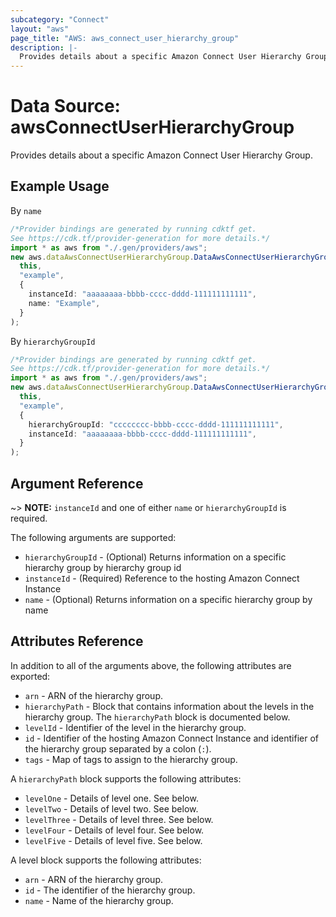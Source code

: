 ```yaml
---
subcategory: "Connect"
layout: "aws"
page_title: "AWS: aws_connect_user_hierarchy_group"
description: |-
  Provides details about a specific Amazon Connect User Hierarchy Group.
---
```


# Data Source: awsConnectUserHierarchyGroup

Provides details about a specific Amazon Connect User Hierarchy Group.

## Example Usage

By `name`

```typescript
/*Provider bindings are generated by running cdktf get.
See https://cdk.tf/provider-generation for more details.*/
import * as aws from "./.gen/providers/aws";
new aws.dataAwsConnectUserHierarchyGroup.DataAwsConnectUserHierarchyGroup(
  this,
  "example",
  {
    instanceId: "aaaaaaaa-bbbb-cccc-dddd-111111111111",
    name: "Example",
  }
);

```

By `hierarchyGroupId`

```typescript
/*Provider bindings are generated by running cdktf get.
See https://cdk.tf/provider-generation for more details.*/
import * as aws from "./.gen/providers/aws";
new aws.dataAwsConnectUserHierarchyGroup.DataAwsConnectUserHierarchyGroup(
  this,
  "example",
  {
    hierarchyGroupId: "cccccccc-bbbb-cccc-dddd-111111111111",
    instanceId: "aaaaaaaa-bbbb-cccc-dddd-111111111111",
  }
);

```

## Argument Reference

\~> **NOTE:** `instanceId` and one of either `name` or `hierarchyGroupId` is required.

The following arguments are supported:

* `hierarchyGroupId` - (Optional) Returns information on a specific hierarchy group by hierarchy group id
* `instanceId` - (Required) Reference to the hosting Amazon Connect Instance
* `name` - (Optional) Returns information on a specific hierarchy group by name

## Attributes Reference

In addition to all of the arguments above, the following attributes are exported:

* `arn` - ARN of the hierarchy group.
* `hierarchyPath` - Block that contains information about the levels in the hierarchy group. The `hierarchyPath` block is documented below.
* `levelId` - Identifier of the level in the hierarchy group.
* `id` - Identifier of the hosting Amazon Connect Instance and identifier of the hierarchy group separated by a colon (`:`).
* `tags` - Map of tags to assign to the hierarchy group.

A `hierarchyPath` block supports the following attributes:

* `levelOne` - Details of level one. See below.
* `levelTwo` - Details of level two. See below.
* `levelThree` - Details of level three. See below.
* `levelFour` - Details of level four. See below.
* `levelFive` - Details of level five. See below.

A level block supports the following attributes:

* `arn` -  ARN of the hierarchy group.
* `id` -  The identifier of the hierarchy group.
* `name` - Name of the hierarchy group.
